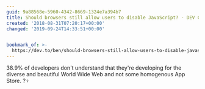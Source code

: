 ```yaml
---
guid: 9a88568e-5960-4342-8669-1324e7a394b7
title: Should browsers still allow users to disable JavaScript? - DEV Community
created: '2018-08-31T07:20:17+00:00'
changed: '2019-09-24T14:33:51+00:00'


bookmark_of: >-
  https://dev.to/ben/should-browsers-still-allow-users-to-disable-javascript--211d
---
```



38.9% of developers don't understand that they're developing for the diverse and beautiful World Wide Web and not some homogenous App Store. ?‍♀️
